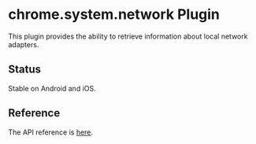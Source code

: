 # chrome.system.network Plugin

This plugin provides the ability to retrieve information about local network adapters.

## Status

Stable on Android and iOS.

## Reference

The API reference is [here](https://developer.chrome.com/apps/system_network).
